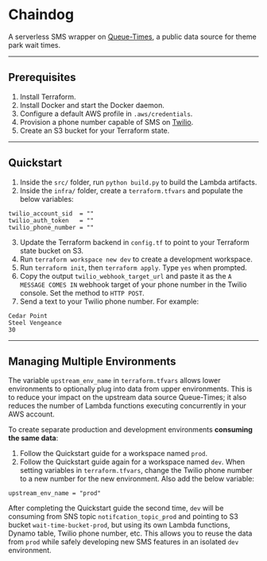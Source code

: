 # Chaindog

A serverless SMS wrapper on [Queue-Times](https://queue-times.com/), a public data source for theme park wait times.

---

## Prerequisites

1. Install Terraform.
2. Install Docker and start the Docker daemon.
3. Configure a default AWS profile in `.aws/credentials`.
4. Provision a phone number capable of SMS on [Twilio](https://twilio.com/).
5. Create an S3 bucket for your Terraform state.

---

## Quickstart

1. Inside the `src/` folder, run `python build.py` to build the Lambda artifacts.
2. Inside the `infra/` folder, create a `terraform.tfvars` and populate the below variables:
```
twilio_account_sid  = ""
twilio_auth_token   = ""
twilio_phone_number = ""
```
3. Update the Terraform backend in `config.tf` to point to your Terraform state bucket on S3.
4. Run `terraform workspace new dev` to create a development workspace.
5. Run `terraform init`, then `terraform apply`. Type `yes` when prompted.
6. Copy the output `twilio_webhook_target_url` and paste it as the `A MESSAGE COMES IN` webhook target of your phone number in the Twilio console. Set the method to `HTTP POST`.
7. Send a text to your Twilio phone number. For example:
```
Cedar Point
Steel Vengeance
30
```

---

## Managing Multiple Environments

The variable `upstream_env_name` in `terraform.tfvars` allows lower environments to optionally plug into data from upper environments.
This is to reduce your impact on the upstream data source Queue-Times; it also reduces the number of Lambda functions executing concurrently in your AWS account.

To create separate production and development environments **consuming the same data**:
1. Follow the Quickstart guide for a workspace named `prod`.
2. Follow the Quickstart guide again for a workspace named `dev`. When setting variables in `terraform.tfvars`, change the Twilio phone number to a new number for the new environment. Also add the below variable:
```
upstream_env_name = "prod"
```

After completing the Quickstart guide the second time, `dev` will be consuming from SNS topic `notifcation_topic_prod` and pointing to S3 bucket `wait-time-bucket-prod`, but using its own Lambda functions, Dynamo table, Twilio phone number, etc.
This allows you to reuse the data from `prod` while safely developing new SMS features in an isolated `dev` environment.
